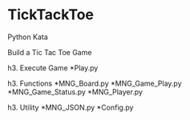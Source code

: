 TickTackToe
===========
Python Kata

Build a Tic Tac Toe Game

h3. Execute Game
*Play.py

h3. Functions
*MNG_Board.py
*MNG_Game_Play.py
*MNG_Game_Status.py
*MNG_Player.py

h3. Utility
*MNG_JSON.py
*Config.py
